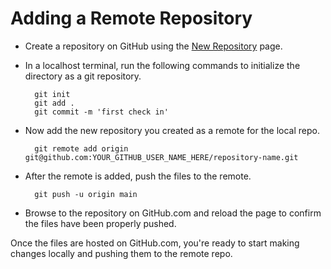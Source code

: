 # Adding a Remote Repository

- Create a repository on GitHub using the [New Repository](https://github.com/new) page. 

- In a localhost terminal, run the following commands to initialize the directory as a git repository.

        git init
        git add .
        git commit -m 'first check in'

- Now add the new repository you created as a remote for the local repo.

        git remote add origin git@github.com:YOUR_GITHUB_USER_NAME_HERE/repository-name.git

- After the remote is added, push the files to the remote.

        git push -u origin main

 - Browse to the repository on GitHub.com and reload the page to confirm the files have been properly pushed.

Once the files are hosted on GitHub.com, you're ready to start making changes locally and pushing them to the remote repo.
